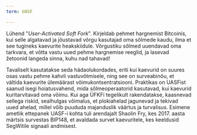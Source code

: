 ```yaml
---
term: UASF

---
```

Lühend "*User-Activated Soft Fork*". Kirjeldab pehmet hargnemist Bitcoinis, kui selle algatavad ja jõustavad võrgu kasutajad oma sõlmede kaudu, ilma et see tugineks kaevurite heakskiidule. Võrgustiku sõlmed uuendavad oma tarkvara, et võtta vastu uued pehme hargnemise reeglid, ja lasevad žetoonid langeda sinna, kuhu nad tahavad!

Tavaliselt kasutatakse seda hädaolukordades, eriti kui kaevurid on suures osas vastu pehme kahvli vastuvõtmisele, ning see on surveabinõu, et vältida kaevurite ülemäärast võimukontsentratsiooni. Praktikas on UASFist saanud isegi hoiatusvahend, mida sõlmeoperaatorid kasutavad, kui kaevurid kuritarvitavad oma võimu. Kui aga ÜFKFi tegelikult rakendatakse, kaasnevad sellega riskid, sealhulgas võimalus, et plokiahelad jagunevad ja tekivad uued ahelad, millel võib puududa majanduslik väärtus ja turvalisus. Esimene ametlik ettepanek UASF-i kohta tuli arendajalt Shaolin Fry, kes 2017. aasta märtsis survestas BIP148, et avaldada survet kaevuritele, kes keeldusid SegWitile signaali andmisest.